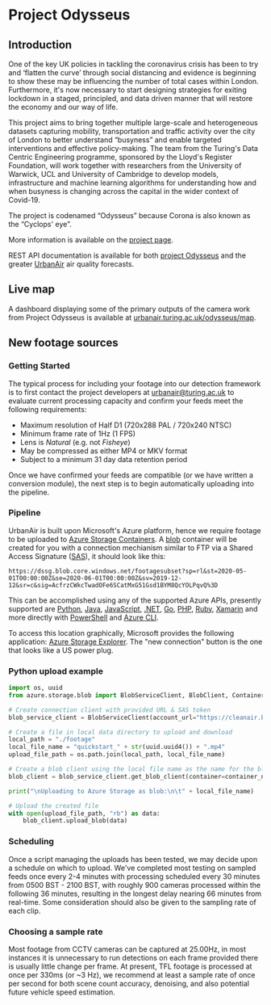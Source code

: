 # Project Odysseus

## Introduction

One of the key UK policies in tackling the coronavirus crisis has been to try and ‘flatten the curve’ through social distancing and evidence is beginning to show these may be influencing the number of total cases within London. Furthermore, it's now necessary to start designing strategies for exiting lockdown in a staged, principled, and data driven manner that will restore the economy and our way of life.

This project aims to bring together multiple large-scale and heterogeneous datasets capturing mobility, transportation and traffic activity over the city of London to better understand “busyness” and enable targeted interventions and effective policy-making. The team from the Turing's Data Centric Engineering programme, sponsored by the Lloyd's Register Foundation, will work together with researchers from the University of Warwick, UCL and University of Cambridge to develop models, infrastructure and machine learning algorithms for understanding how and when busyness is changing across the capital in the wider context of Covid-19.

The project is codenamed “Odysseus” because Corona is also known as the “Cyclops' eye”.

More information is available on the [project page](https://www.turing.ac.uk/research/research-projects/project-odysseus-understanding-london-busyness-and-exiting-lockdown).

REST API documentation is available for both [project Odysseus](https://urbanair.turing.ac.uk/odysseus/docs) and the greater [UrbanAir](https://urbanair.turing.ac.uk/docs) air quality forecasts.

## Live map

A dashboard displaying some of the primary outputs of the camera work from Project Odysseus is available at [urbanair.turing.ac.uk/odysseus/map](https://urbanair.turing.ac.uk/odysseus/map).

## New footage sources
### Getting Started
The typical process for including your footage into our detection framework is to first contact the project developers at [urbanair@turing.ac.uk](mailto:urbanair@turing.ac.uk) to evaluate current processing capacity and confirm your feeds meet the following requirements:

 - Maximum resolution of Half D1 (720x288 PAL / 720x240 NTSC)
 - Minimum frame rate of 1Hz (1 FPS)
 - Lens is _Natural_ (e.g. not _Fisheye_)
 - May be compressed as either MP4 or MKV format
 - Subject to a minimum 31 day data retention period

Once we have confirmed your feeds are compatible (or we have written a conversion module), the next step is to begin automatically uploading into the pipeline.

### Pipeline
UrbanAir is built upon Microsoft's Azure platform, hence we require footage to be uploaded to [Azure Storage Containers](https://docs.microsoft.com/en-us/azure/storage/common/storage-account-overview). A [blob](https://docs.microsoft.com/en-us/azure/storage/blobs/storage-blobs-introduction) container will be created for you with a connection mechianism similar to FTP via a Shared Access Signature ([SAS](https://docs.microsoft.com/en-us/azure/storage/common/storage-sas-overview)), it should look like this:
```
https://dssg.blob.core.windows.net/footagesubset?sp=rl&st=2020-05-01T00:00:00Z&se=2020-06-01T00:00:00Z&sv=2019-12-12&sr=c&sig=AcfrzCWkcTwadOFe6SCatMxG51Gsd1BYM8QcYOLPqvQ%3D
```

This can be accomplished using any of the supported Azure APIs, presently supported are [Python](https://docs.microsoft.com/en-us/azure/storage/blobs/storage-quickstart-blobs-python), [Java](https://docs.microsoft.com/en-us/azure/storage/blobs/storage-quickstart-blobs-java), [JavaScript](https://docs.microsoft.com/en-us/azure/storage/blobs/storage-quickstart-blobs-nodejs), [.NET](https://docs.microsoft.com/en-us/azure/storage/blobs/storage-quickstart-blobs-dotnet), [Go](), [PHP](https://docs.microsoft.com/en-us/azure/storage/blobs/storage-quickstart-blobs-php?tabs=windows), [Ruby](https://docs.microsoft.com/en-us/azure/storage/blobs/storage-quickstart-blobs-ruby), [Xamarin](https://docs.microsoft.com/en-us/azure/storage/blobs/storage-quickstart-blobs-xamarin) and more directly with [PowerShell](https://docs.microsoft.com/en-us/azure/storage/blobs/storage-quickstart-blobs-powershell) and [Azure CLI](https://docs.microsoft.com/en-us/azure/storage/blobs/storage-quickstart-blobs-cli).

To access this location graphically, Microsoft provides the following application: [Azure Storage Explorer](https://azure.microsoft.com/en-us/features/storage-explorer/). The "new connection" button is the one that looks like a US power plug.


### Python upload example 
```python
import os, uuid
from azure.storage.blob import BlobServiceClient, BlobClient, ContainerClient

# Create connection client with provided URL & SAS token
blob_service_client = BlobServiceClient(account_url="https://cleanair.blob.core.windows.net", credential="<demo>")

# Create a file in local data directory to upload and download
local_path = "./footage"
local_file_name = "quickstart_" + str(uuid.uuid4()) + ".mp4"
upload_file_path = os.path.join(local_path, local_file_name)

# Create a blob client using the local file name as the name for the blob
blob_client = blob_service_client.get_blob_client(container=container_name, blob=local_file_name)

print("\nUploading to Azure Storage as blob:\n\t" + local_file_name)

# Upload the created file
with open(upload_file_path, "rb") as data:
    blob_client.upload_blob(data)
```

### Scheduling
Once a script managing the uploads has been tested, we may decide upon a schedule on which to upload. We've completed most testing on sampled feeds once every 2-4 minutes with processing scheduled every 30 minutes from 0500 BST - 2100 BST, with roughly 900 cameras processed within the following 36 minutes, resulting in the longest delay nearing 66 minutes from real-time. Some consideration should also be given to the sampling rate of each clip.

### Choosing a sample rate
Most footage from CCTV cameras can be captured at 25.00Hz, in most instances it is unnecessary to run detections on each frame provided there is usually little change per frame. At present, TFL footage is processed at once per 330ms (or ~3 Hz), we recommend at least a sample rate of once per second for both scene count accuracy, denoising, and also potential future vehicle speed estimation.
